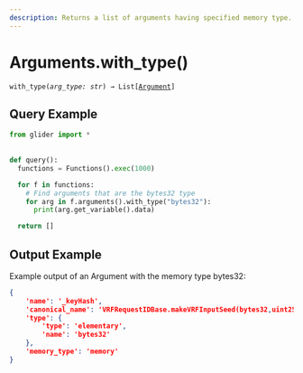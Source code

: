 ```yaml
---
description: Returns a list of arguments having specified memory type.
---
```


# Arguments.with\_type()

`with_type(`_`arg_type: str`_`) → List[`[`Argument`](../argument/)`]`

## Query Example

```python
from glider import *
 
 
def query():
  functions = Functions().exec(1000)

  for f in functions:
    # Find arguments that are the bytes32 type 
    for arg in f.arguments().with_type("bytes32"):
      print(arg.get_variable().data)

  return []
```

## Output Example

Example output of an Argument with the memory type bytes32:

```json
{
    'name': '_keyHash', 
    'canonical_name': 'VRFRequestIDBase.makeVRFInputSeed(bytes32,uint256,address,uint256)._keyHash', 
    'type': {
        'type': 'elementary', 
        'name': 'bytes32'
    }, 
    'memory_type': 'memory'
}
```
